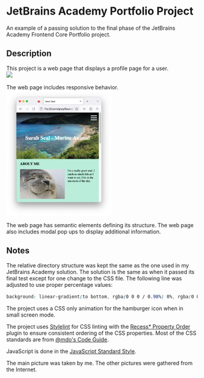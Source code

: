 # JetBrains Academy Portfolio Project

An example of a passing solution to the final phase of the JetBrains Academy Frontend Core Portfolio project.

## Description

This project is a web page that displays a profile page for a user.
</br>
<img src="screenshot1.png">

The web page includes responsive behavior.
</br>
<img src="screenshot2.png" width="55%">

The web page has semantic elements defining its structure. The web page also includes modal pop ups to display additional information.

## Notes

The relative directory structure was kept the same as the one used in my JetBrains Academy solution. The solution is the same as when it passed its final test except for one change to the CSS file. The following line was adjusted to use proper percentage values:

```css
background: linear-gradient(to bottom, rgba(0 0 0 / 0.98%) 0%, rgba(0 0 0 / 0%) 100%);
```

The project uses a CSS only animation for the hamburger icon when in small screen mode.

The project uses [Stylelint](https://stylelint.io/) for CSS linting with the [Recess* Property Order](https://github.com/stormwarning/stylelint-config-recess-order) plugin to ensure consistent ordering of the CSS properties. Most of the CSS standards are from [@mdo's Code Guide](https://codeguide.co/#css-syntax).

JavaScript is done in the [JavaScript Standard Style](https://standardjs.com/).

The main picture was taken by me. The other pictures were gathered from the Internet.
